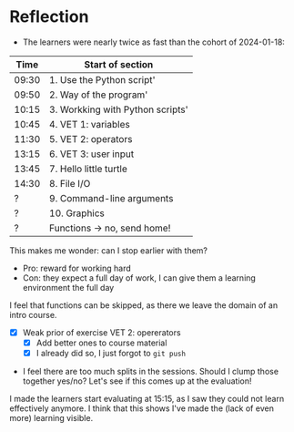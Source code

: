 # Reflection

- The learners were nearly twice as fast than the cohort of 2024-01-18:

Time |Start of section
-----|--------------------------------
09:30|1. Use the Python script'
09:50|2. Way of the program'
10:15|3. Workking with Python scripts'
10:45|4. VET 1: variables
11:30|5. VET 2: operators
13:15|6. VET 3: user input
13:45|7. Hello little turtle
14:30|8. File I/O
?|9. Command-line arguments
?|10. Graphics
?|Functions -> no, send home!

This makes me wonder: can I stop earlier with them?

- Pro: reward for working hard
- Con: they expect a full day of work, I can give them a learning
  environment the full day

I feel that functions can be skipped, as there we leave
the domain of an intro course.

- [x] Weak prior of exercise VET 2: opererators
  - [x] Add better ones to course material
  - [x] I already did so, I just forgot to `git push`
- I feel there are too much splits in the sessions.
  Should I clump those together yes/no?
  Let's see if this comes up at the evaluation!

I made the learners start evaluating at 15:15, as I saw they could not learn
effectively anymore. I think that this shows I've made the (lack of even
more) learning visible.